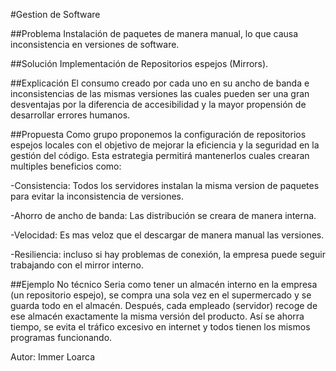 #Gestion de Software

##Problema
Instalación de paquetes de manera manual, lo que causa inconsistencia en versiones de software.

##Solución
Implementación de Repositorios espejos (Mirrors).

##Explicación
El consumo creado por cada uno en su ancho de banda e inconsistencias de las mismas versiones las cuales pueden ser una gran desventajas por la diferencia de accesibilidad y la mayor propensión de desarrollar errores humanos. 

##Propuesta
Como grupo proponemos la configuración de repositorios espejos locales con el objetivo de mejorar la eficiencia y la seguridad en la gestión del código. Esta estrategia permitirá mantenerlos cuales crearan multiples beneficios como: 

-Consistencia: Todos los servidores instalan la misma version de paquetes para evitar la inconsistencia de versiones.

-Ahorro de ancho de banda: Las distribución se creara de manera interna.

-Velocidad: Es mas veloz que el descargar de manera manual las versiones.

-Resiliencia: incluso si hay problemas de conexión, la empresa puede seguir trabajando con el mirror interno.

##Ejemplo No técnico
Seria como tener un almacén interno en la empresa (un repositorio espejo), se compra una sola vez en el supermercado y se guarda todo en el almacén. Después, cada empleado (servidor) recoge de ese almacén exactamente la misma versión del producto. Así se ahorra tiempo, se evita el tráfico excesivo en internet y todos tienen los mismos programas funcionando.

Autor: Immer Loarca
